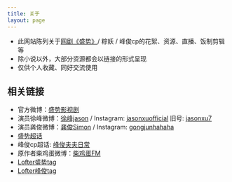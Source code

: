 ```yaml
---
title: 关于
layout: page
---
```


- 此网站陈列关于[网剧《盛势》](https://baike.baidu.com/item/%E7%9B%9B%E5%8A%BF)/ 粽妖 / 峰俊cp的花絮、资源、直播、饭制剪辑等
- 除小说以外，大部分资源都会以链接的形式呈现
- 仅供个人收藏、同好交流使用

## 相关链接

- 官方微博：[盛势影视剧](https://weibo.com/u/5991275780)
- 演员徐峰微博：[徐峰jason](https://weibo.com/jasonxufeng777777) / Instagram: [jasonxuofficial](https://www.instagram.com/jasonxuofficial/) 旧号: [jasonxu7](https://www.instagram.com/jasonxu7/)
- 演员龚俊微博：[龚俊Simon](https://weibo.com/u/2172061270) / Instagram: [gongjunhahaha](https://www.instagram.com/gongjunhahaha/)
- [盛势超话](https://weibo.com/p/100808e2fe3019b0d8e7c153aaa982f9313dba)
- 峰俊cp超话: [峰俊夫夫日常](https://weibo.com/p/100808d758ab2fbff1ea363fbbe3fff08db427)
- 原作者柴鸡蛋微博：[柴鸡蛋FM](https://weibo.com/u/3672516770)
- [Lofter盛势tag](https://www.lofter.com/tag/%E7%9B%9B%E5%8A%BF)
- [Lofter峰俊tag](https://www.lofter.com/tag/%E5%B3%B0%E4%BF%8A)